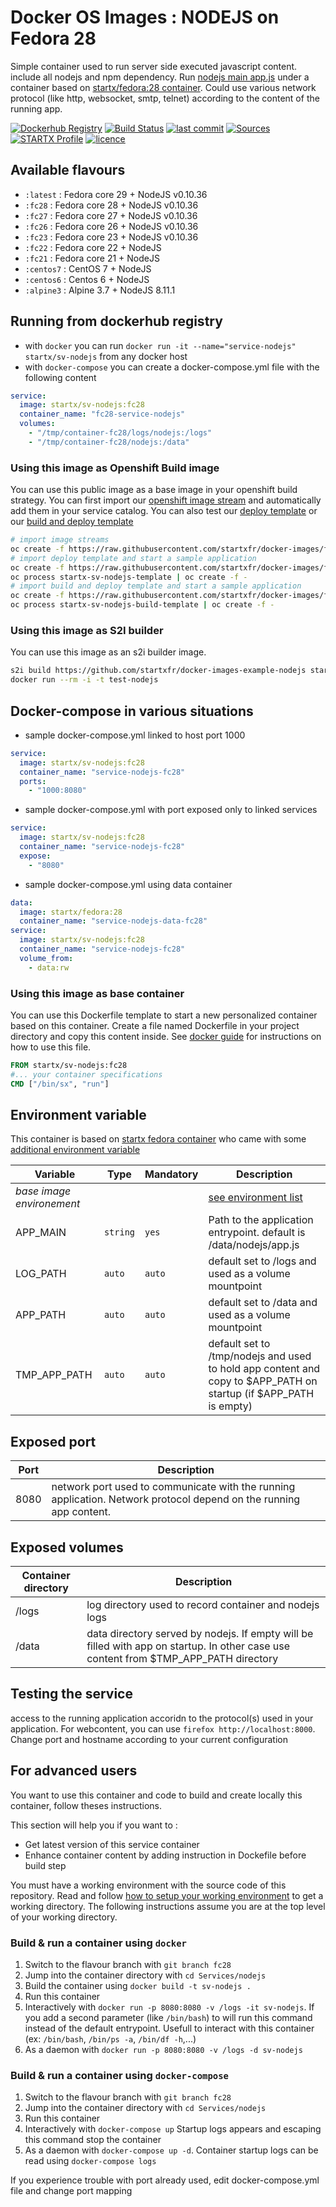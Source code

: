# Docker OS Images : NODEJS on Fedora 28

Simple container used to run server side executed javascript content. include all nodejs and npm dependency.
Run [nodejs main app.js](https://www.nodejs.org/) under a container 
based on [startx/fedora:28 container](https://hub.docker.com/r/startx/fedora). 
Could use various network protocol (like http, websocket, smtp, telnet) according to the content of the running app.

[![Dockerhub Registry](https://img.shields.io/docker/build/startx/sv-nodejs.svg)](https://hub.docker.com/r/startx/sv-nodejs) [![Build Status](https://travis-ci.org/startxfr/docker-images.svg?branch=fc28)](https://travis-ci.org/startxfr/docker-images) [![last commit](https://img.shields.io/github/last-commit/startxfr/docker-images.svg)](https://github.com/startxfr/docker-images) [![Sources](https://img.shields.io/badge/startxfr-docker--images-blue.svg)](https://github.com/startxfr/docker-images/tree/fc28/Services/nodejs/) [![STARTX Profile](https://img.shields.io/badge/provider-startx-green.svg)](https://github.com/startxfr) [![licence](https://img.shields.io/github/license/startxfr/docker-images.svg)](https://github.com/startxfr/docker-images) 

## Available flavours

* `:latest` : Fedora core 29 + NodeJS v0.10.36
* `:fc28` : Fedora core 28 + NodeJS v0.10.36
* `:fc27` : Fedora core 27 + NodeJS v0.10.36
* `:fc26` : Fedora core 26 + NodeJS v0.10.36
* `:fc23` : Fedora core 23 + NodeJS v0.10.36
* `:fc22` : Fedora core 22 + NodeJS 
* `:fc21` : Fedora core 21 + NodeJS 
* `:centos7` : CentOS 7 + NodeJS 
* `:centos6` : Centos 6 + NodeJS 
* `:alpine3` : Alpine 3.7 + NodeJS 8.11.1

## Running from dockerhub registry

* with `docker` you can run `docker run -it --name="service-nodejs" startx/sv-nodejs` from any docker host
* with `docker-compose` you can create a docker-compose.yml file with the following content
```YAML
service:
  image: startx/sv-nodejs:fc28
  container_name: "fc28-service-nodejs"
  volumes:
    - "/tmp/container-fc28/logs/nodejs:/logs"
    - "/tmp/container-fc28/nodejs:/data"
```

### Using this image as Openshift Build image

You can use this public image as a base image in your openshift build strategy. You can first import
our [openshift image stream](https://raw.githubusercontent.com/startxfr/docker-images/fc28/Services/nodejs/openshift-imageStreams.json)
and automatically add them in your service catalog. You can also test our [deploy template](https://raw.githubusercontent.com/startxfr/docker-images/fc28/Services/nodejs/openshift-template.json)
or our [build and deploy template](https://raw.githubusercontent.com/startxfr/docker-images/fc28/Services/nodejs/openshift-template-build.json)

```bash
# import image streams
oc create -f https://raw.githubusercontent.com/startxfr/docker-images/fc28/Services/nodejs/openshift-imageStreams.json
# import deploy template and start a sample application
oc create -f https://raw.githubusercontent.com/startxfr/docker-images/fc28/Services/nodejs/openshift-template.json
oc process startx-sv-nodejs-template | oc create -f -
# import build and deploy template and start a sample application
oc create -f https://raw.githubusercontent.com/startxfr/docker-images/fc28/Services/nodejs/openshift-template-build.json
oc process startx-sv-nodejs-build-template | oc create -f -
```

### Using this image as S2I builder

You can use this image as an s2i builder image. 
```bash
s2i build https://github.com/startxfr/docker-images-example-nodejs startx/sv-nodejs test-nodejs
docker run --rm -i -t test-nodejs
```

## Docker-compose in various situations

* sample docker-compose.yml linked to host port 1000
```YAML
service:
  image: startx/sv-nodejs:fc28
  container_name: "service-nodejs-fc28"
  ports:
    - "1000:8080"
```
* sample docker-compose.yml with port exposed only to linked services
```YAML
service:
  image: startx/sv-nodejs:fc28
  container_name: "service-nodejs-fc28"
  expose:
    - "8080"
```
* sample docker-compose.yml using data container
```YAML
data:
  image: startx/fedora:28
  container_name: "service-nodejs-data-fc28"
service:
  image: startx/sv-nodejs:fc28
  container_name: "service-nodejs-fc28"
  volume_from:
    - data:rw
```

### Using this image as base container

You can use this Dockerfile template to start a new personalized container based on this container. Create a file named Dockerfile in your project directory and copy this content inside. See [docker guide](http://docs.docker.com/engine/reference/builder/) for instructions on how to use this file.
```Dockerfile
FROM startx/sv-nodejs:fc28
#... your container specifications
CMD ["/bin/sx", "run"]
```

## Environment variable

This container is based on [startx fedora container](https://hub.docker.com/r/startx/fedora) who came with 
some [additional environment variable](https://github.com/startxfr/docker-images/tree/fc28/OS#environment-variable)

| Variable                  | Type     | Mandatory | Description                                                              |
|---------------------------|----------|-----------|--------------------------------------------------------------------------|
| <i>base image environement</i> |          |           | [see environment list](https://github.com/startxfr/docker-images/tree/fc28/OS#environment-variable)
| APP_MAIN                  | `string` | `yes`     | Path to the application entrypoint. default is /data/nodejs/app.js
| LOG_PATH                  | `auto`   | `auto`    | default set to /logs and used as a volume mountpoint
| APP_PATH                  | `auto`   | `auto`    | default set to /data and used as a volume mountpoint
| TMP_APP_PATH              | `auto`   | `auto`    | default set to /tmp/nodejs and used to hold app content and copy to $APP_PATH on startup (if $APP_PATH is empty)

## Exposed port

| Port  | Description                                                              |
|-------|--------------------------------------------------------------------------|
| 8080  | network port used to communicate with the running application. Network protocol depend on the running app content.

## Exposed volumes

| Container directory  | Description                                                              |
|----------------------|--------------------------------------------------------------------------|
| /logs                | log directory used to record container and nodejs logs
| /data                | data directory served by nodejs. If empty will be filled with app on startup. In other case use content from $TMP_APP_PATH directory

## Testing the service

access to the running application accoridn to the protocol(s) used in your application. For webcontent, you can use `firefox http://localhost:8000`. Change port and hostname according to your current configuration

## For advanced users

You want to use this container and code to build and create locally this container, follow theses instructions.

This section will help you if you want to :
* Get latest version of this service container
* Enhance container content by adding instruction in Dockefile before build step

You must have a working environment with the source code of this repository. Read and follow [how to setup your working environment](https://github.com/startxfr/docker-images#setup-your-working-environment-mandatory) to get a working directory. The following instructions assume you are at the top level of your working directory.

### Build & run a container using `docker`

1. Switch to the flavour branch with `git branch fc28`
2. Jump into the container directory with `cd Services/nodejs`
3. Build the container using `docker build -t sv-nodejs .`
4. Run this container 
  1. Interactively with `docker run -p 8080:8080 -v /logs -it sv-nodejs`. If you add a second parameter (like `/bin/bash`) to will run this command instead of the default entrypoint. Usefull to interact with this container (ex: `/bin/bash`, `/bin/ps -a`, `/bin/df -h`,...) 
  2. As a daemon with `docker run -p 8080:8080 -v /logs -d sv-nodejs`


### Build & run a container using `docker-compose`

1. Switch to the flavour branch with `git branch fc28`
2. Jump into the container directory with `cd Services/nodejs`
3. Run this container 
  1. Interactively with `docker-compose up` Startup logs appears and escaping this command stop the container
  2. As a daemon with `docker-compose up -d`. Container startup logs can be read using `docker-compose logs`

If you experience trouble with port already used, edit docker-compose.yml file and change port mapping
